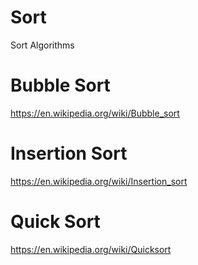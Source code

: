 # Sort
Sort Algorithms
# Bubble Sort
https://en.wikipedia.org/wiki/Bubble_sort

# Insertion Sort

https://en.wikipedia.org/wiki/Insertion_sort

# Quick Sort

https://en.wikipedia.org/wiki/Quicksort
